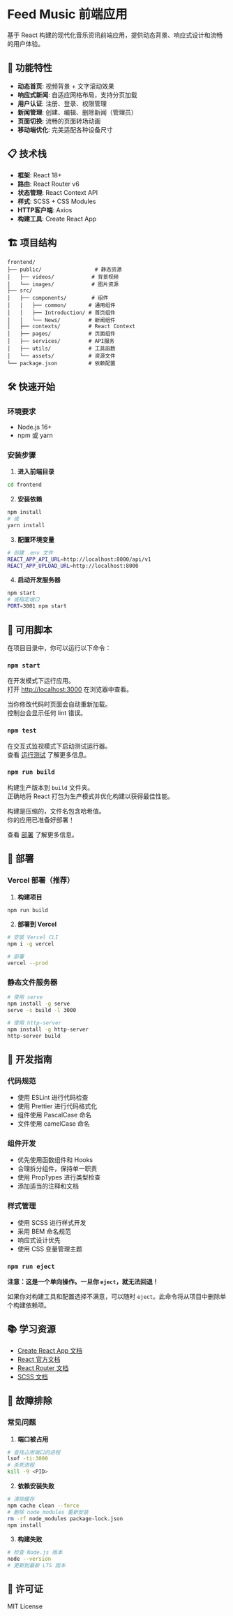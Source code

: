 # Feed Music 前端应用

基于 React 构建的现代化音乐资讯前端应用，提供动态背景、响应式设计和流畅的用户体验。

## 🚀 功能特性

- **动态首页**: 视频背景 + 文字滚动效果
- **响应式新闻**: 自适应网格布局，支持分页加载
- **用户认证**: 注册、登录、权限管理
- **新闻管理**: 创建、编辑、删除新闻（管理员）
- **页面切换**: 流畅的页面转场动画
- **移动端优化**: 完美适配各种设备尺寸

## 📋 技术栈

- **框架**: React 18+
- **路由**: React Router v6
- **状态管理**: React Context API
- **样式**: SCSS + CSS Modules
- **HTTP客户端**: Axios
- **构建工具**: Create React App

## 🏗️ 项目结构

```
frontend/
├── public/                 # 静态资源
│   ├── videos/            # 背景视频
│   └── images/            # 图片资源
├── src/
│   ├── components/        # 组件
│   │   ├── common/       # 通用组件
│   │   ├── Introduction/ # 首页组件
│   │   └── News/         # 新闻组件
│   ├── contexts/         # React Context
│   ├── pages/            # 页面组件
│   ├── services/         # API服务
│   ├── utils/            # 工具函数
│   └── assets/           # 资源文件
└── package.json          # 依赖配置
```

## 🛠️ 快速开始

### 环境要求

- Node.js 16+
- npm 或 yarn

### 安装步骤

1. **进入前端目录**
```bash
cd frontend
```

2. **安装依赖**
```bash
npm install
# 或
yarn install
```

3. **配置环境变量**
```bash
# 创建 .env 文件
REACT_APP_API_URL=http://localhost:8000/api/v1
REACT_APP_UPLOAD_URL=http://localhost:8000
```

4. **启动开发服务器**
```bash
npm start
# 或指定端口
PORT=3001 npm start
```

## 📜 可用脚本

在项目目录中，你可以运行以下命令：

### `npm start`

在开发模式下运行应用。\
打开 [http://localhost:3000](http://localhost:3000) 在浏览器中查看。

当你修改代码时页面会自动重新加载。\
控制台会显示任何 lint 错误。

### `npm test`

在交互式监视模式下启动测试运行器。\
查看 [运行测试](https://facebook.github.io/create-react-app/docs/running-tests) 了解更多信息。

### `npm run build`

构建生产版本到 `build` 文件夹。\
正确地将 React 打包为生产模式并优化构建以获得最佳性能。

构建是压缩的，文件名包含哈希值。\
你的应用已准备好部署！

查看 [部署](https://facebook.github.io/create-react-app/docs/deployment) 了解更多信息。

## 🚀 部署

### Vercel 部署（推荐）

1. **构建项目**
```bash
npm run build
```

2. **部署到 Vercel**
```bash
# 安装 Vercel CLI
npm i -g vercel

# 部署
vercel --prod
```

### 静态文件服务器

```bash
# 使用 serve
npm install -g serve
serve -s build -l 3000

# 使用 http-server
npm install -g http-server
http-server build
```

## 🔧 开发指南

### 代码规范
- 使用 ESLint 进行代码检查
- 使用 Prettier 进行代码格式化
- 组件使用 PascalCase 命名
- 文件使用 camelCase 命名

### 组件开发
- 优先使用函数组件和 Hooks
- 合理拆分组件，保持单一职责
- 使用 PropTypes 进行类型检查
- 添加适当的注释和文档

### 样式管理
- 使用 SCSS 进行样式开发
- 采用 BEM 命名规范
- 响应式设计优先
- 使用 CSS 变量管理主题

### `npm run eject`

**注意：这是一个单向操作。一旦你 `eject`，就无法回退！**

如果你对构建工具和配置选择不满意，可以随时 `eject`。此命令将从项目中删除单个构建依赖项。

## 📚 学习资源

- [Create React App 文档](https://facebook.github.io/create-react-app/docs/getting-started)
- [React 官方文档](https://reactjs.org/)
- [React Router 文档](https://reactrouter.com/)
- [SCSS 文档](https://sass-lang.com/documentation)

## 🐛 故障排除

### 常见问题

1. **端口被占用**
```bash
# 查找占用端口的进程
lsof -ti:3000
# 杀死进程
kill -9 <PID>
```

2. **依赖安装失败**
```bash
# 清除缓存
npm cache clean --force
# 删除 node_modules 重新安装
rm -rf node_modules package-lock.json
npm install
```

3. **构建失败**
```bash
# 检查 Node.js 版本
node --version
# 更新到最新 LTS 版本
```

## 📄 许可证

MIT License
